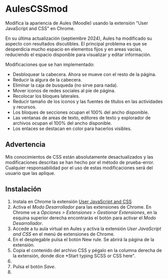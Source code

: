 # AulesCSSmod
Modifica la apariencia de Aules (Moodle) usando la extensión "User JavaScript and CSS" en Chrome.

En su última actualización (septiembre 2024), Aules ha modificado su aspecto con resultados discutibles. El principal problema es que se desperdicia mucho espacio en elementos fijos y en areas vacias, reduciendo el espacio disponible para visualizar y editar información.

Modificaciones que se han implementado:

- Desbloquear la cabecera. Ahora se mueve con el resto de la página.
- Reducir la algura de la cabecera.
- Eliminar la caja de busqueda (no sirve para nada).
- Mover iconos de redes sociales al pie de página.
- Recolocar los bloques laterales.
- Reducir tamaño de los iconos y las fuentes de títulos en las actividades y recursos.
- Los bloques de secciones ocupan el 100% del ancho disponible.
- Las ventanas de areas de texto, editores de texto y explorador de archivos ocupan el 100% del ancho disponible.
- Los enlaces se destacan en color para hacerlos visibles.

## Advertencia
Mis conocimientos de CSS están absolutamente desactualizados y las modificaciones descritas se han hecho por el método de prueba-error. Cualquier responsabilidad por el uso de estas modificaciones será del usuario que las aplique. 

## Instalación
1. Instala en Chrome la extensión [User JavaScript and CSS](https://chromewebstore.google.com/detail/user-javascript-and-css/nbhcbdghjpllgmfilhnhkllmkecfmpld)
2. Activa el *Modo Desarrollador* para las extensiones de Chrome. En Chrome ve a *Opciones > Extensiones > Gestionar Extensiones*, en la esquina superior derecha encontrarás el botón para activar el *Modo Desarrollador*.
3. Accede a tu aula virtual en Aules y activa la extensión *User JavaScript and CSS* en el menú de extensiones de Chrome.
4. En el desplegable pulsa el botón New rule. Se abrirá la página de la extensión.
5. Copia el contenido del archivo CSS y pégalo en la columna derecha de la extensión, donde dice *Start typing SCSS or CSS here".
6. 
7. Pulsa el botón *Save*.
8. 
